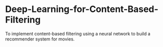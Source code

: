 # Deep-Learning-for-Content-Based-Filtering
To implement content-based filtering using a neural network to build a recommender system for movies.
